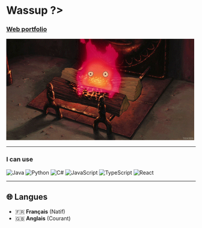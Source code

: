 <div align="left">
  <h1>Wassup ?></h1>
  <h3><a href="https://manacgrace.github.io/manacGrace" target="_blank">Web portfolio</a></h3>
  <img src="calcifer.gif" width="auto">
</div>

---

### **I can use**
![Java](https://img.shields.io/badge/Java-ED8B00?style=for-the-badge&logo=java&logoColor=white)
![Python](https://img.shields.io/badge/Python-3776AB?style=for-the-badge&logo=python&logoColor=white)
![C#](https://img.shields.io/badge/C%23-239120?style=for-the-badge&logo=c-sharp&logoColor=white)
![JavaScript](https://img.shields.io/badge/JavaScript-F7DF1E?style=for-the-badge&logo=javascript&logoColor=black)
![TypeScript](https://img.shields.io/badge/TypeScript-007ACC?style=for-the-badge&logo=typescript&logoColor=white)
![React](https://img.shields.io/badge/React-20232A?style=for-the-badge&logo=react&logoColor=61DAFB)

---

## 🌐 Langues

- 🇫🇷 **Français** (Natif)
- 🇬🇧 **Anglais** (Courant)
